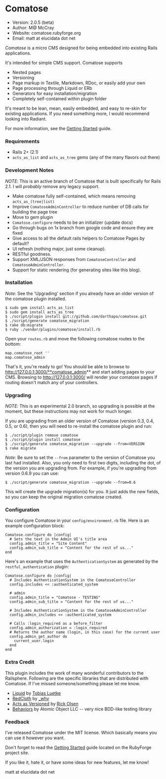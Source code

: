 # Comatose

* Version: 2.0.5 (beta)
* Author:  M@ McCray
* Website: comatose.rubyforge.org
* Email: matt at elucidata dot net

*Comatose* is a micro CMS designed for being embedded into existing Rails 
applications.

It's intended for simple CMS support. Comatose supports 

 * Nested pages
 * Versioning
 * Page markup in Textile, Markdown, RDoc, or easily add your own 
 * Page processing through Liquid or ERb
 * Generators for easy installation/migration
 * Completely self-contained within plugin folder

It's meant to be lean, mean, easily embedded, and easy to re-skin for 
existing applications. If you need something more, I would recommend 
looking into Radiant.

For more information, see the [Getting Started][] guide.

### Requirements

 * Rails 2+ (2.1)
 * `acts_as_list` and `acts_as_tree` gems (any of the many flavors out there)

### Development Notes

*NOTE*: This is an active branch of Comatose that is built specifically for Rails 2.1. I will *probably* remove any legacy support.

 * Make comatose fully self-contained, which means removing `acts_as_(tree|list)`
 * Improve `ComatoseAdminController` to reduce number of DB calls for building the page tree
 * Move to gem plugin
 * `Comatose.configure` needs to be an initializer (update docs)
 * Go through bugs on 1x branch from google code and ensure they are fixed
 * Give access to all the default rails helpers to Comatose Pages by default?
 * UI refresh (nothing major, just some cleanup).
 * RESTful goodness.
 * Support XML/JSON responses from `ComatoseController` and `ComatoseAdminController`.
 * Support for static rendering (for generating sites like this blog).

### Installation

*Note*: See the 'Upgrading' section if you already have an older version of the comatose plugin installed.

    $ sudo gem install acts_as_list
    $ sudo gem install acts_as_tree
    $ ./script/plugin install git://github.com/darthapo/comatose.git
    $ ./script/generate comatose_migration
    $ rake db:migrate
    $ ruby ./vendor/plugins/comatose/install.rb

Open your `routes.rb` and move the following comatose routes to the 
bottom:

    map.comatose_root ''
    map.comatose_admin

That's it, you're ready to go! You should be able to browse to 
http://127.0.0.1:3000/**comatose_admin** and start adding pages to your CMS. 
Browsing to http://127.0.0.1:3000/ will render your comatose pages if 
routing doesn't match any of your controllers. 

### Upgrading

*NOTE*: This is an experimental 2.0 branch, so upgrading is possible at the moment, but these instructions may not work for much longer.

If you are upgrading from an older version of Comatose (version 0.3, 
0.4, 0.5, or 0.6), then you will need to re-install the comatose 
plugin and run:

    $ ./script/plugin remove comatose
    $ ./script/plugin install comatose
    $ ./script/generate comatose_migration --upgrade --from=VERSION
    $ rake migrate

*Note*: Be sure to set the `--from` parameter to the version of
Comatose you last had installed. Also, you only need to first two digits,
including the dot, of the version you are upgrading from. For example, if
you're upgrading from version 0.6.9 you can use:

    $ ./script/generate comatose_migration --upgrade --from=0.6

This will create the upgrade migration(s) for you. It just adds the new 
fields, so you can keep the original migration comatose created.

### Configuration

You configure Comatose in your `config/environment.rb` file. Here is an example
configuration block:

    Comatose.configure do |config|
      # Sets the text in the Admin UI's title area
      config.admin_title = "Site Content"
      config.admin_sub_title = "Content for the rest of us..."
    end

Here's an example that uses the `AuthenticationSystem` as generated by the
`restful_authentication` plugin:

    Comatose.configure do |config|
      # Includes AuthenticationSystem in the ComatoseController
      config.includes << :authenticated_system

      # admin 
      config.admin_title = "Comatose - TESTING"
      config.admin_sub_title = "Content for the rest of us..."

      # Includes AuthenticationSystem in the ComatoseAdminController
      config.admin_includes << :authenticated_system
  
      # Calls :login_required as a before_filter
      config.admin_authorization = :login_required
      # Returns the author name (login, in this case) for the current user
      config.admin_get_author do
        current_user.login
      end
    end

### Extra Credit

This plugin includes the work of many wonderful contributors to the Railsphere. 
Following are the specific libraries that are distributed with Comatose. If I've 
missed someone/something please let me know.

 * [Liquid][] by [Tobias Luetke][] 
 * [RedCloth][] by [_why][]
 * [Acts as Versioned][]  by [Rick Olsen][]
 * [Behaviors][] by Atomic Object LLC -- very nice BDD-like testing library

### Feedback

I’ve released Comatose under the MIT license. Which basically means you 
can use it however you want.

Don't forget to read the [Getting Started][] guide located on the RubyForge
project site.

If you like it, hate it, or have some ideas for new features, let me know!

matt at elucidata dot net

[Getting Started]: http://comatose.rubyforge.org/getting-started-guide
[Liquid]: http://home.leetsoft.com/liquid
[Tobias Luetke]: http://blog.leetsoft.com
[RedCloth]: http://whytheluckystiff.net/ruby/redcloth
[_why]: http://whytheluckystiff.net
[Acts as Versioned]: http://ar-versioned.rubyforge.org
[Rick Olsen]: http://weblog.techno-weenie.net
[Behaviors]: http://behaviors.rubyforge.org
